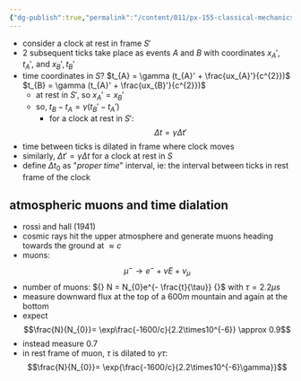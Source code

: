 ```yaml
---
{"dg-publish":true,"permalink":"/content/011/px-155-classical-mechanics-and-special-reltivity/special-relativity/px-155-h-the-lorentz-transformations/px-155-h3-time-dilation/","created":"2024-10-01T18:27:09.771+01:00","updated":"2024-11-26T19:58:33.070+00:00"}
---
```


- consider a clock at rest in frame $S'$
- 2 subsequent ticks take place as events $A$ and $B$ with coordinates $x_{A}', t_{A}'$, and $x_{B}', t_{B}'$
- time coordinates in $S$?
		$t_{A} = \gamma (t_{A}' + \frac{ux_{A}'}{c^{2}})$
		$t_{B} = \gamma (t_{A}' + \frac{ux_{B}'}{c^{2}})$
	- at rest in $S'$, so $x_{A}' =x_{B}'$
	- so, $t_{B}-t_{A} = \gamma(t_{B}'-t_{A}')$
		- for a clock at rest in $S'$:
$$\Delta t = \gamma \Delta t'$$
- time between ticks is dilated in frame where clock moves
- similarly, $\Delta t' = \gamma \Delta t$ for a clock at rest in $S$
- define $\Delta t_0$ as "*proper time*" interval, ie: the interval between ticks in rest frame of the clock 
## atmospheric muons and time dialation
- rossi and hall (1941)
- cosmic rays hit the upper atmosphere and generate muons heading towards the ground at $\approx c$ 
- muons:
$$\mu^{-} \to e^{-} + \bar{\nu}{E} + \nu_{\mu}$$
- number of muons: ${} N = N_{0}e^{- \frac{t}{\tau}} {}$ with $\tau = 2.2 \mu s$
- measure downward flux at the top of a $600m$ mountain and again at the bottom
- expect
$$\frac{N}{N_{0}}= \exp\frac{-1600/c}{2.2\times10^{-6}} \approx 0.9$$
- instead measure $0.7$
- in rest frame of muon, $\tau$ is dilated to $\gamma \tau$:
$$\frac{N}{N_{0}}= \exp{\frac{-1600/c}{2.2\times10^{-6}\gamma}}$$